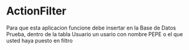 # ActionFilter
Para que esta aplicacion funcione debe insertar en la Base de Datos Prueba, dentro de la tabla Usuario un usario con nombre
PEPE o el que usted haya puesto en filtro
